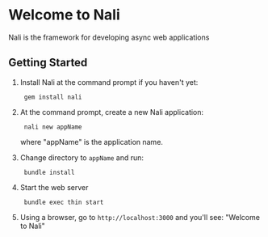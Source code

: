 # Welcome to Nali

Nali is the framework for developing async web applications

## Getting Started

1. Install Nali at the command prompt if you haven't yet:

        gem install nali

2. At the command prompt, create a new Nali application:

        nali new appName

   where "appName" is the application name.

3. Change directory to `appName` and run:

        bundle install

4. Start the web server

        bundle exec thin start

5. Using a browser, go to `http://localhost:3000` and you'll see:
"Welcome to Nali"